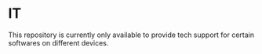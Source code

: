 # IT

This repository is currently only available to provide tech support for certain softwares on different devices.
